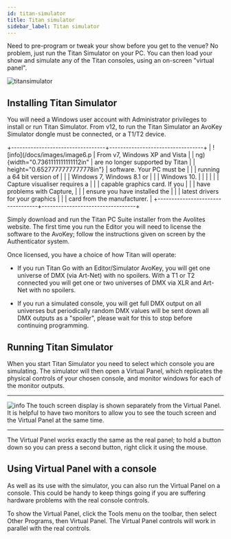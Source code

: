 ```yaml
---
id: titan-simulator 
title: Titan simulator
sidebar_label: Titan simulator
---
```


Need to pre-program or tweak your show before you get to the venue? No
problem, just run the Titan Simulator on your PC. You can then load your
show and simulate any of the Titan consoles, using an on-screen "virtual
panel".

![titansimulator](/docs/images/image101.jpeg)

Installing Titan Simulator
--------------------------

You will need a Windows user account with Administrator privileges to
install or run Titan Simulator. From v12, to run the Titan Simulator an
AvoKey Simulator dongle must be connected, or a T1/T2 device.

+----------------------------------+----------------------------------+
| ![info](/docs/images/image6.p     | From v7, Windows XP and Vista    |
| ng){width="0.7361111111111112in" | are no longer supported by Titan |
| height="0.6527777777777778in"}   | software. Your PC must be        |
|                                  | running a 64 bit version of      |
|                                  | Windows 7, Windows 8.1 or        |
|                                  | Windows 10.                      |
|                                  |                                  |
|                                  | Capture visualiser requires a    |
|                                  | capable graphics card. If you    |
|                                  | have problems with Capture,      |
|                                  | ensure you have installed the    |
|                                  | latest drivers for your graphics |
|                                  | card from the manufacturer.      |
+----------------------------------+----------------------------------+

Simply download and run the Titan PC Suite installer from the Avolites
website. The first time you run the Editor you will need to license the
software to the AvoKey; follow the instructions given on screen by the
Authenticator system.

Once licensed, you have a choice of how Titan will operate:

-   If you run Titan Go with an Editor/Simulator AvoKey, you will get
    one universe of DMX (via Art-Net) with no spoilers. With a T1 or T2
    connected you will get one or two universes of DMX via XLR and
    Art-Net with no spoilers.

-   If you run a simulated console, you will get full DMX output on all
    universes but periodically random DMX values will be sent down all
    DMX outputs as a "spoiler", please wait for this to stop before
    continuing programming.

Running Titan Simulator
-----------------------

When you start Titan Simulator you need to select which console you are
simulating. The simulator will then open a Virtual Panel, which
replicates the physical controls of your chosen console, and monitor
windows for each of the monitor outputs.

  --------------------------------------------------------------------------------------------- --------------------------------------------------------------------------------------------------------------------------------------------------------------------------------------
  ![info](/docs/images/image6.png)   The touch screen display is shown separately from the Virtual Panel. It is helpful to have two monitors to allow you to see the touch screen and the Virtual Panel at the same time.
  --------------------------------------------------------------------------------------------- --------------------------------------------------------------------------------------------------------------------------------------------------------------------------------------

The Virtual Panel works exactly the same as the real panel; to hold a
button down so you can press a second button, right click it using the
mouse.

Using Virtual Panel with a console
----------------------------------

As well as its use with the simulator, you can also run the Virtual
Panel on a console. This could be handy to keep things going if you are
suffering hardware problems with the real console controls.

To show the Virtual Panel, click the Tools menu on the toolbar, then
select Other Programs, then Virtual Panel. The Virtual Panel controls
will work in parallel with the real controls.


